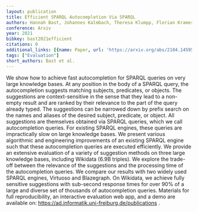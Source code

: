 ```yaml
---
layout: publication
title: Efficient SPARQL Autocompletion Via SPARQL
authors: Hannah Bast, Johannes Kalmbach, Theresa Klumpp, Florian Kramer, Niklas Schnelle
conference: Arxiv
year: 2021
bibkey: bast2021efficient
citations: 0
additional_links: [{name: Paper, url: 'https://arxiv.org/abs/2104.14595'}]
tags: ["Evaluation"]
short_authors: Bast et al.
---
```

We show how to achieve fast autocompletion for SPARQL queries on very large
knowledge bases. At any position in the body of a SPARQL query, the
autocompletion suggests matching subjects, predicates, or objects. The
suggestions are context-sensitive in the sense that they lead to a non-empty
result and are ranked by their relevance to the part of the query already
typed. The suggestions can be narrowed down by prefix search on the names and
aliases of the desired subject, predicate, or object. All suggestions are
themselves obtained via SPARQL queries, which we call autocompletion queries.
For existing SPARQL engines, these queries are impractically slow on large
knowledge bases. We present various algorithmic and engineering improvements of
an existing SPARQL engine such that these autocompletion queries are executed
efficiently. We provide an extensive evaluation of a variety of suggestion
methods on three large knowledge bases, including Wikidata (6.9B triples). We
explore the trade-off between the relevance of the suggestions and the
processing time of the autocompletion queries. We compare our results with two
widely used SPARQL engines, Virtuoso and Blazegraph. On Wikidata, we achieve
fully sensitive suggestions with sub-second response times for over 90% of a
large and diverse set of thousands of autocompletion queries. Materials for
full reproducibility, an interactive evaluation web app, and a demo are
available on: https://ad.informatik.uni-freiburg.de/publications .